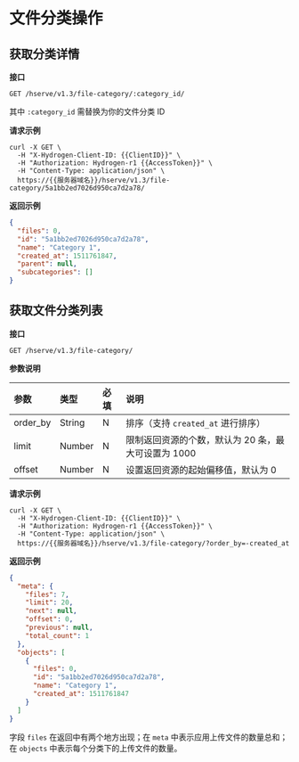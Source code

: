 # 文件分类操作

## 获取分类详情

**接口**

`GET /hserve/v1.3/file-category/:category_id/`

其中 `:category_id` 需替换为你的文件分类 ID

**请求示例**

```shell
curl -X GET \
  -H "X-Hydrogen-Client-ID: {{ClientID}}" \
  -H "Authorization: Hydrogen-r1 {{AccessToken}}" \
  -H "Content-Type: application/json" \
  https://{{服务器域名}}/hserve/v1.3/file-category/5a1bb2ed7026d950ca7d2a78/
```

**返回示例**

```json
{
  "files": 0,
  "id": "5a1bb2ed7026d950ca7d2a78",
  "name": "Category 1",
  "created_at": 1511761847,
  "parent": null,
  "subcategories": []
}
```


## 获取文件分类列表

**接口**

`GET /hserve/v1.3/file-category/`

**参数说明**

| 参数      | 类型   | 必填 | 说明 |
| :------- | :----- | :-- | :-- |
| order_by | String | N   | 排序（支持 `created_at` 进行排序）|
| limit    | Number | N   | 限制返回资源的个数，默认为 20 条，最大可设置为 1000 |
| offset   | Number | N   | 设置返回资源的起始偏移值，默认为 0 |

**请求示例**
```shell
curl -X GET \
  -H "X-Hydrogen-Client-ID: {{ClientID}}" \
  -H "Authorization: Hydrogen-r1 {{AccessToken}}" \
  -H "Content-Type: application/json" \
  https://{{服务器域名}}/hserve/v1.3/file-category/?order_by=-created_at
```

**返回示例**

```json
{
  "meta": {
    "files": 7,
    "limit": 20,
    "next": null,
    "offset": 0,
    "previous": null,
    "total_count": 1
  },
  "objects": [
    {
      "files": 0,
      "id": "5a1bb2ed7026d950ca7d2a78",
      "name": "Category 1",
      "created_at": 1511761847
    }
  ]
}
```

字段 `files` 在返回中有两个地方出现；在 `meta` 中表示应用上传文件的数量总和；在 `objects` 中表示每个分类下的上传文件的数量。
